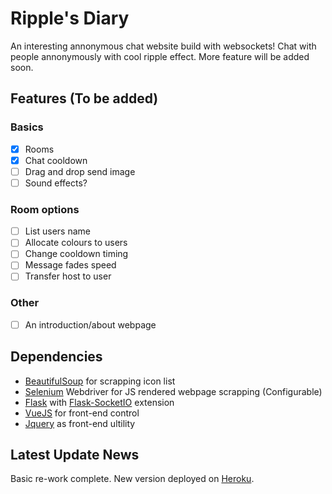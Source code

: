 # Ripple's Diary
An interesting annonymous chat website build with websockets! Chat with people annonymously with cool ripple effect. More feature will be added soon.

## Features (To be added)

### Basics
- [x] Rooms
- [x] Chat cooldown
- [ ] Drag and drop send image
- [ ] Sound effects?

### Room options
- [ ] List users name
- [ ] Allocate colours to users
- [ ] Change cooldown timing
- [ ] Message fades speed
- [ ] Transfer host to user

### Other

- [ ] An introduction/about webpage

## Dependencies
- [BeautifulSoup](https://www.crummy.com/software/BeautifulSoup/bs4/doc/) for scrapping icon list
- [Selenium](https://selenium-python.readthedocs.io/) Webdriver for JS rendered webpage scrapping (Configurable)
- [Flask](http://flask.pocoo.org/) with [Flask-SocketIO](https://flask-socketio.readthedocs.io/) extension
- [VueJS](https://vuejs.org/) for front-end control
- [Jquery](https://jquery.com/) as front-end ultility

## Latest Update News
Basic re-work complete. New version deployed on [Heroku](https://ripple-diary.herokuapp.com/).